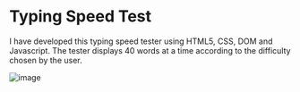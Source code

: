 # Typing Speed Test

I have developed this typing speed tester using HTML5, CSS, DOM and Javascript. The tester displays 40 words at a time according to the difficulty chosen by the user.

![image](https://user-images.githubusercontent.com/42926487/114231567-3d73a580-9998-11eb-9636-732c05e1cd06.png)

